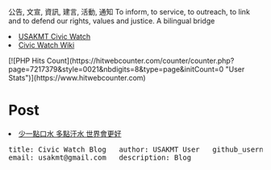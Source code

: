 公告, 文宣, 資訊, 建言, 活動, 通知 To inform, to service, to outreach, to link and to defend our rights, values and justice. 
A bilingual bridge

<li><a href="http://classic-blog.udn.com/usakmt" > USAKMT Civic Watch </a></li>
<li><a href="https://github.com/uskmt/Civic-Watch/wiki"> Civic Watch Wiki </a></li>


<p> </p>
[![PHP Hits Count](https://hitwebcounter.com/counter/counter.php?page=7217379&style=0021&nbdigits=8&type=page&initCount=0 "User Stats")](https://www.hitwebcounter.com)
                                  
                


# Post
<li><a href="http://city.udn.com/62934/6925860"> 少一點口水 多點汗水 世界會更好 </a></li>

<p></p>

<pre>
title: Civic Watch Blog   author: USAKMT User   github_username: USKMT   
email: usakmt@gmail.com   description: Blog  
</pre>

